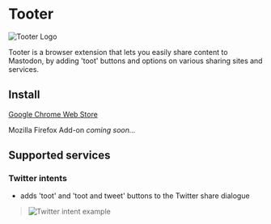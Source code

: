 # Tooter

![Tooter Logo](https://cloud.githubusercontent.com/assets/834880/21775075/d66693be-d6e8-11e6-869e-a5392d60091d.png)

Tooter is a browser extension that lets you easily share content to Mastodon, by adding 'toot' buttons and options on various sharing sites and services.

## Install
[Google Chrome Web Store](https://chrome.google.com/webstore/detail/okmlpjijminjkikninbkcnfmhkofgnnk)

Mozilla Firefox Add-on _coming soon..._

## Supported services

### Twitter intents
* adds 'toot' and 'toot and tweet' buttons to the Twitter share dialogue

> ![Twitter intent example](https://cloud.githubusercontent.com/assets/834880/21774883/2556eb82-d6e8-11e6-9946-156a4c5020b9.png)
